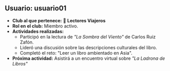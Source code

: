 ## Usuario: **usuario01**  
- **Club al que pertenece:** 📖 **Lectores Viajeros**  
- **Rol en el club:** Miembro activo.  
- **Actividades realizadas:**  
  - Participó en la lectura de *"La Sombra del Viento"* de Carlos Ruiz Zafón.  
  - Lideró una discusión sobre las descripciones culturales del libro.  
  - Completó el reto: "Leer un libro ambientado en Asia".  
- **Próxima actividad:** Asistirá a un encuentro virtual sobre *"La Ladrona de Libros"*

